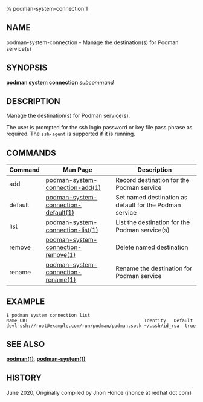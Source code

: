 % podman-system-connection 1

## NAME
podman\-system\-connection - Manage the destination(s) for Podman service(s)

## SYNOPSIS
**podman system connection** *subcommand*

## DESCRIPTION
Manage the destination(s) for Podman service(s).

The user is prompted for the ssh login password or key file pass phrase as required. The `ssh-agent` is supported if it is running.

## COMMANDS

| Command  | Man Page                                                                      | Description                                                |
| -------- | ----------------------------------------------------------------------------- | ---------------------------------------------------------- |
| add      | [podman-system-connection\-add(1)](podman-system-connection-add.1.md)         | Record destination for the Podman service                  |
| default  | [podman-system-connection\-default(1)](podman-system-connection-default.1.md) | Set named destination as default for the Podman service    |
| list     | [podman-system-connection\-list(1)](podman-system-connection-list.1.md)       | List the destination for the Podman service(s)             |
| remove   | [podman-system-connection\-remove(1)](podman-system-connection-remove.1.md)   | Delete named destination                                   |
| rename   | [podman-system-connection\-rename(1)](podman-system-connection-rename.1.md)   | Rename the destination for Podman service                  |

## EXAMPLE
```
$ podman system connection list
Name URI                                           Identity	  Default
devl ssh://root@example.com/run/podman/podman.sock ~/.ssh/id_rsa  true
```
## SEE ALSO
**[podman(1)](podman.1.md)**, **[podman-system(1)](podman-system.1.md)**

## HISTORY
June 2020, Originally compiled by Jhon Honce (jhonce at redhat dot com)
